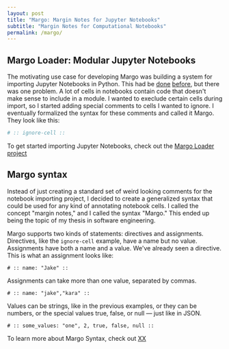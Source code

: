 ```yaml
---
layout: post
title: "Margo: Margin Notes for Jupyter Notebooks"
subtitle: "Margin Notes for Computational Notebooks"
permalink: /margo/
---
```


## Margo Loader: Modular Jupyter Notebooks

The motivating use case for developing Margo was building a system for importing
Jupyter Notebooks in Python. This had be
[done](https://jupyter-notebook.readthedocs.io/en/stable/examples/Notebook/Importing%20Notebooks.html)
[before](https://github.com/grst/nbimporter), but there was one problem. A lot
of cells in notebooks contain code that doesn't make sense to include in a
module. I wanted to execlude certain cells during import, so I started adding
special comments to cells I wanted to ignore. I eventually formalized the syntax
for these comments and called it Margo. They look like this:

```python
# :: ignore-cell ::
```

To get started importing Jupyter Notebooks, check out the [Margo Loader project](https://github.com/margo-notebooks/margo-loader-py)

## Margo syntax

Instead of just creating a standard set of weird looking comments for the
notebook importing project, I decided to create a generalized syntax that could
be used for any kind of annotating notebook cells. I called the concept "margin
notes," and I called the syntax "Margo." This ended up being the topic of my
thesis in software engineering.

Margo supports two kinds of statements: directives and assignments. Directives,
like the `ignore-cell` example, have a name but no value. Assignments have both
a name and a value. We've already seen a directive. This is what an assignment
looks like:

```margo
# :: name: "Jake" ::
```

Assignments can take more than one value, separated by commas.

```margo
# :: name: "jake","kara" ::
```

Values can be strings, like in the previous examples, or they can be numbers, or the special values true, false, or null — just like in JSON.

```margo
# :: some_values: "one", 2, true, false, null ::
```

To learn more about Margo Syntax, check out [XX](XX)